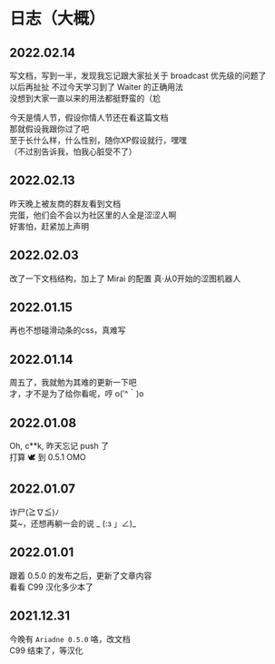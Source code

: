 # 日志（大概）

[^_^]: 其实，真实想法都在注释里

## 2022.02.14

写文档，写到一半，发现我忘记跟大家扯关于 broadcast 优先级的问题了  
以后再扯扯
不过今天学习到了 Waiter 的正确用法  
没想到大家一直以来的用法都挺野蛮的（尬

今天是情人节，假设你情人节还在看这篇文档  
那就假设我跟你过了吧  
至于长什么样，什么性别，随你XP假设就行，嘿嘿  
（不过别告诉我，怕我心脏受不了）

## 2022.02.13

昨天晚上被友商的群友看到文档  
完蛋，他们会不会以为社区里的人全是涩涩人啊  
好害怕，赶紧加上声明

## 2022.02.03

改了一下文档结构，加上了 Mirai 的配置
<Curtain>真·从0开始的涩图机器人</Curtain>

## 2022.01.15

再也不想碰滑动条的css，真难写

## 2022.01.14

周五了，我就勉为其难的更新一下吧  
才，才不是为了给你看呢，哼 o(′^｀)o

## 2022.01.08

Oh, c**k, 昨天忘记 push 了  
打算 :dove: 到 0.5.1 OMO

## 2022.01.07

诈尸(≧∇≦)ﾉ  
莫~，还想再躺一会的说 \_ (:з 」∠)\_

## 2022.01.01

[>_<]: 自己的知识不足以写关于[消息匹配](7_setu_tag)的文档了  
跟着 0.5.0 的发布之后，更新了文章内容  
看看 C99 汉化多少本了

## 2021.12.31

今晚有 `Ariadne 0.5.0` 咯，改文档  
C99 结束了，等汉化
